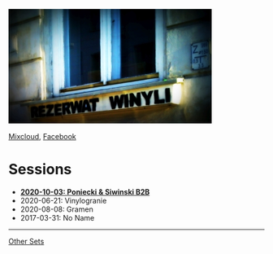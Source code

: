 ![Project 1000 Plus](https://github.com/hopbit/sets/raw/master/README.jpg)

[Mixcloud](https://www.mixcloud.com/project1000plus/), [Facebook](https://www.facebook.com/project1000plus)

# Sessions

* [**2020-10-03: Poniecki & Siwinski B2B**](./2020-10-03.md)
* 2020-06-21: Vinylogranie
* 2020-08-08: Gramen
* 2017-03-31: No Name


----

[Other Sets](https://hopbit.github.io/sets/)
